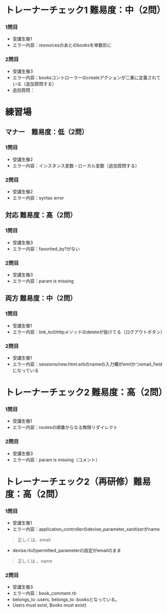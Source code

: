 # トレーナーチェック1 難易度：中（2問）
### 1問目
- 受講生像1
- エラー内容：resourcesのあとのbooksを単数形に
### 2問目
- 受講生像3
- エラー内容：booksコントローラーのcreateアクションが二重に定義されている（追加質問する）
- 追加質問：

# 練習場
## マナー　難易度：低（2問）
### 1問目
- 受講生像2
- エラー内容：インスタンス変数・ローカル変数（追加質問する）
### 2問目
- 受講生像2
- エラー内容：syntax error

## 対応 難易度：高（2問）
### 1問目
- 受講生像3
- エラー内容：favorited_by?がない
### 2問目
- 受講生像3
- エラー内容：param is missing

## 両方 難易度：中（2問）
### 1問目
- 受講生像1
- エラー内容：link_toのhttpメソッドのdeleteが抜けてる（ログアウトボタン）
### 2問目
- 受講生像1
- エラー内容：sessions/new.html.erbのnameの入力欄がemilかつemail_fieldになっている


# トレーナーチェック2 難易度：高（2問）
### 1問目
- 受講生像1
- エラー内容：routesの順番からなる無限リダイレクト
### 2問目
- 受講生像3
- エラー内容：param is missing（コメント）


# トレーナーチェック2（再研修）難易度：高（2問）
### 1問目
- 受講生像1
- エラー内容：application_controllerのdevise_parameter_sanitizerがname
> 正しくは、email
- devise.rbのpermitted_parameterの設定がemailのまま
> 正しくは 、name
### 2問目
- 受講生像3
- エラー内容：book_comment.rb
- belongs_to :users, belongs_to :booksとなっている。
- Users must exist, Books must exist}